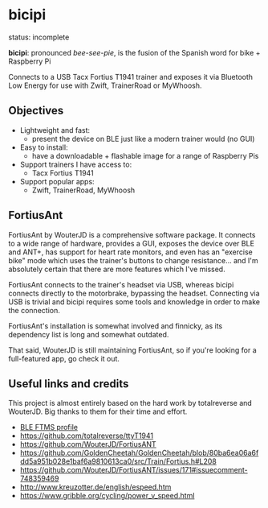 # bicipi

status: incomplete

**bicipi**: pronounced _bee-see-pie_, is the fusion of the Spanish word for bike + Raspberry Pi

Connects to a USB Tacx Fortius T1941 trainer and exposes it via Bluetooth Low Energy for use with Zwift, TrainerRoad or MyWhoosh.

## Objectives

* Lightweight and fast:
	* present the device on BLE just like a modern trainer would (no GUI)
* Easy to install:
	* have a downloadable + flashable image for a range of Raspberry Pis
* Support trainers I have access to:
	* Tacx Fortius T1941
* Support popular apps:
	* Zwift, TrainerRoad, MyWhoosh

## FortiusAnt

FortiusAnt by WouterJD is a comprehensive software package. It connects to a wide range of hardware, provides a GUI, exposes the device over BLE and ANT+, has support for heart rate monitors, and even has an "exercise bike" mode which uses the trainer's buttons to change resistance... and I'm absolutely certain that there are more features which I've missed.

FortiusAnt connects to the trainer's headset via USB, whereas bicipi connects directly to the motorbrake, bypassing the headset. Connecting via USB is trivial and bicipi requires some tools and knowledge in order to make the connection.

FortiusAnt's installation is somewhat involved and finnicky, as its dependency list is long and somewhat outdated.

That said, WouterJD is still maintaining FortiusAnt, so if you're looking for a full-featured app, go check it out.

## Useful links and credits

This project is almost entirely based on the hard work by totalreverse and WouterJD. Big thanks to them for their time and effort.

* [BLE FTMS profile](https://www.bluetooth.com/specifications/specs/fitness-machine-profile-1-0/)
* https://github.com/totalreverse/ttyT1941
* https://github.com/WouterJD/FortiusANT
* https://github.com/GoldenCheetah/GoldenCheetah/blob/80ba6ea06a6fdd5a951b028e1baf6a9810613ca0/src/Train/Fortius.h#L208
* https://github.com/WouterJD/FortiusANT/issues/171#issuecomment-748359469
* http://www.kreuzotter.de/english/espeed.htm
* https://www.gribble.org/cycling/power_v_speed.html